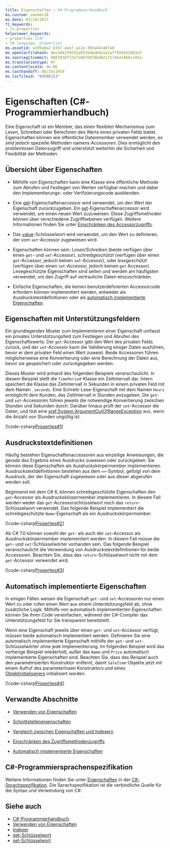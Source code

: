 ```yaml
---
title: Eigenschaften – C#-Programmierhandbuch
ms.custom: seodec18
ms.date: 03/10/2017
f1_keywords:
- cs.properties
helpviewer_keywords:
- properties [C#]
- C# language, properties
ms.assetid: e295a8a2-b357-4ee7-a12e-385a44146fa8
ms.openlocfilehash: dec4d4239fd1a953da6e64a1e1aff9593e2863e2
ms.sourcegitcommit: 986f836f72ef10876878bd6217174e41464c145a
ms.translationtype: HT
ms.contentlocale: de-DE
ms.lasthandoff: 08/19/2019
ms.locfileid: "69596153"
---
```

# <a name="properties-c-programming-guide"></a>Eigenschaften (C#-Programmierhandbuch)

Eine Eigenschaft ist ein Member, das einen flexiblen Mechanismus zum Lesen, Schreiben oder Berechnen des Werts eines privaten Felds bietet. Eigenschaften können wie öffentliche Datenmember verwendet werden, es sind jedoch spezielle Methoden namens *Accessoren*. Dies ermöglicht den problemlosen Datenzugriff und unterstützt weiterhin die Sicherheit und Flexibilität der Methoden.  

## <a name="properties-overview"></a>Übersicht über Eigenschaften  
  
- Mithilfe von Eigenschaften kann eine Klasse eine öffentliche Methode zum Abrufen und Festlegen von Werten verfügbar machen und dabei den Implementierungs- oder Verifizierungscode ausblenden.  
  
- Eine [get](../../language-reference/keywords/get.md)-Eigenschaftenaccessor wird verwendet, um den Wert der Eigenschaft zurückzugeben. Ein [set](../../language-reference/keywords/set.md)-Eigenschaftenaccessor wird verwendet, um einen neuen Wert zuzuweisen. Diese Zugriffsmethoden können über verschiedene Zugriffsebenen verfügen. Weitere Informationen finden Sie unter [Einschränken des Accessorzugriffs](./restricting-accessor-accessibility.md).  
  
- Das [value](../../language-reference/keywords/value.md)-Schlüsselwort wird verwendet, um den Wert zu definieren, der vom `set`-Accessor zugewiesen wird.  
- Eigenschaften können sein: *Lesen/Schreiben* (beide verfügen über einen `get`- und `set`-Accessor), *schreibgeschützt* (verfügen über einen `get`-Accessor, jedoch keinen `set`-Accessor), oder *lesegeschützt* (verfügen über einen `set`-Accessor, jedoch keinen `get` Accessor). Lesegeschützte Eigenschaften sind selten und werden am häufigsten verwendet, um den Zugriff auf vertrauliche Daten einzuschränken.

- Einfache Eigenschaften, die keinen benutzerdefinierten Accessorcode erfordern können implementiert werden, entweder als Ausdruckstextdefinitionen oder als [automatisch implementierte Eigenschaften](./auto-implemented-properties.md).
 
## <a name="properties-with-backing-fields"></a>Eigenschaften mit Unterstützungsfeldern

Ein grundlegendes Muster zum Implementieren einer Eigenschaft umfasst ein privates Unterstützungsfeld zum Festlegen und Abrufen des Eigenschaftswerts. Der `get`-Accessor gibt den Wert des privaten Felds zurück, und der `set`-Accessor kann die Validierung einiger Daten ausführen, bevor er dem privaten Feld einen Wert zuweist. Beide Accessoren führen möglicherweise eine Konvertierung oder eine Berechnung der Daten aus, bevor sie gespeichert oder zurückgegeben werden.

Dieses Muster wird anhand des folgenden Beispiels veranschaulicht. In diesem Beispiel stellt die `TimePeriod`-Klasse ein Zeitintervall dar. Intern speichert die Klasse das Zeitintervall in Sekunden in einem privaten Feld mit dem Namen `_seconds`. Eine Schreib-Lese-Eigenschaft mit dem Namen `Hours` ermöglicht dem Kunden, das Zeitintervall in Stunden anzugeben. Die `get`- und `set`-Accessoren führen jeweils die notwendige Konvertierung zwischen Stunden und Sekunden durch. Darüber hinaus prüft der `set`-Accessor die Daten, und löst eine <xref:System.ArgumentOutOfRangeException> aus, wenn die Anzahl von Stunden ungültig ist. 
   
 [!code-csharp[Properties#1](../../../../samples/snippets/csharp/programming-guide/classes-and-structs/properties-1.cs)]  
  
## <a name="expression-body-definitions"></a>Ausdruckstextdefinitionen  

 Häufig bestehen Eigenschaftenaccessoren aus einzeilige Anweisungen, die gerade das Ergebnis eines Ausdrucks zuweisen oder zurückgeben. Sie können diese Eigenschaften als Ausdruckskörpermember implementieren. Ausdruckstextdefinitionen bestehen aus dem `=>`-Symbol, gefolgt von dem Ausdruck, der der Eigenschaft zugewiesen oder aus dieser abgerufen werden soll.

 Beginnend mit dem C# 6, können schreibgeschützte Eigenschaften den `get`-Accessor als Ausdruckskörpermember implementieren. In diesem Fall werden weder das `get`-Accessorschlüsselwort noch das `return`-Schlüsselwort verwendet. Das folgende Beispiel implementiert die schreibgeschützte `Name`-Eigenschaft als ein Ausdruckskörpermember.

 [!code-csharp[Properties#2](../../../../samples/snippets/csharp/programming-guide/classes-and-structs/properties-2.cs)]  

 Ab C# 7.0 können sowohl der `get`- als auch der `set`-Accessor als Ausdruckskörpermember implementiert werden. In diesem Fall müsse die `get`- und `set`-Schlüsselwörter vorhanden sein. Das folgende Beispiel veranschaulicht die Verwendung von Ausdruckstextdefinitionen für beide Accessoren. Beachten Sie, dass das `return`-Schlüsselwort nicht mit dem `get`-Accessor verwendet wird.
 
  [!code-csharp[Properties#3](../../../../samples/snippets/csharp/programming-guide/classes-and-structs/properties-3.cs)]  

## <a name="auto-implemented-properties"></a>Automatisch implementierte Eigenschaften

In einigen Fällen weisen die Eigenschaft `get`- und `set`-Accessoren nur einen Wert zu oder rufen einen Wert aus einem Unterstützungsfeld ab, ohne zusätzliche Logik. Mithilfe von automatisch implementierten Eigenschaften können Sie Ihren Code vereinfachen, während der C#-Compiler das Unterstützungsfeld für Sie transparent bereitstellt. 

Wenn eine Eigenschaft jeweils über einen `get`- und `set`-Accessor verfügt, müssen beide automatisch implementiert werden. Definieren Sie eine automatisch implementierte Eigenschaft mithilfe der `get`- und `set`-Schlüsselwörter ohne jede Implementierung. Im folgenden Beispiel wird das vorherige Beispiel wiederholt, außer das `Name` und `Price` automatisch implementierte Eigenschaften sind. Beachten Sie, dass das Beispiel auch den parametrisierten Konstruktor entfernt, damit `SaleItem`-Objekte jetzt mit einem Aufruf des parameterlosen Konstruktors und eines [Objektinitialisierers](object-and-collection-initializers.md) initialisiert werden.

  [!code-csharp[Properties#4](../../../../samples/snippets/csharp/programming-guide/classes-and-structs/properties-4.cs)]  

## <a name="related-sections"></a>Verwandte Abschnitte  
  
- [Verwenden von Eigenschaften](./using-properties.md)  
  
- [Schnittstelleneigenschaften](./interface-properties.md)  
  
- [Vergleich zwischen Eigenschaften und Indexern](../indexers/comparison-between-properties-and-indexers.md)  
  
- [Einschränken des Zugriffsmethodenzugriffs](./restricting-accessor-accessibility.md)  
  
- [Automatisch implementierte Eigenschaften](./auto-implemented-properties.md)  
  
## <a name="c-language-specification"></a>C#-Programmiersprachenspezifikation  

Weitere Informationen finden Sie unter [Eigenschaften](~/_csharplang/spec/classes.md#properties) in der [C#-Sprachspezifikation](../../language-reference/language-specification/index.md). Die Sprachspezifikation ist die verbindliche Quelle für die Syntax und Verwendung von C#.
  
## <a name="see-also"></a>Siehe auch

- [C#-Programmierhandbuch](../index.md)
- [Verwenden von Eigenschaften](./using-properties.md)
- [Indexer](../indexers/index.md)
- [get-Schlüsselwort](../../language-reference/keywords/get.md)
- [set-Schlüsselwort](../../language-reference/keywords/set.md)
